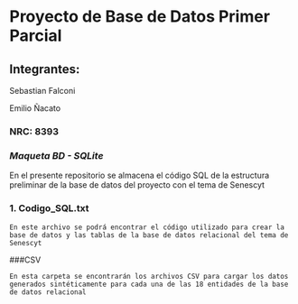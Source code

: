 # Proyecto de Base de Datos Primer Parcial
## Integrantes:
Sebastian Falconi

Emilio Ñacato
### NRC: 8393

### _Maqueta BD - SQLite_

En el presente repositorio se almacena el código SQL de la estructura preliminar de la base de datos del proyecto con el tema de Senescyt

### 1. Codigo_SQL.txt
```
En este archivo se podrá encontrar el código utilizado para crear la base de datos y las tablas de la base de datos relacional del tema de Senescyt
```

###CSV
```
En esta carpeta se encontrarán los archivos CSV para cargar los datos generados sintéticamente para cada una de las 18 entidades de la base de datos relacional
```
